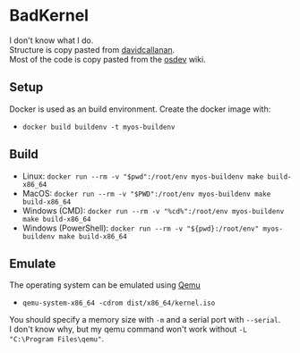 # BadKernel
I don't know what I do.  
Structure is copy pasted from [davidcallanan](https://github.com/davidcallanan/os-series/tree/master).  
Most of the code is copy pasted from the [osdev](https://wiki.osdev.org) wiki.

## Setup
Docker is used as an build environment. Create the docker image with:  
* `docker build buildenv -t myos-buildenv`

## Build

* Linux: `docker run --rm -v "$pwd":/root/env myos-buildenv make build-x86_64`  
* MacOS: `docker run --rm -v "$PWD":/root/env myos-buildenv make build-x86_64`  
* Windows (CMD): `docker run --rm -v "%cd%":/root/env myos-buildenv make build-x86_64`  
* Windows (PowerShell): `docker run --rm -v "${pwd}:/root/env" myos-buildenv make build-x86_64`  

## Emulate

The operating system can be emulated using [Qemu](https://www.qemu.org/)

 * `qemu-system-x86_64 -cdrom dist/x86_64/kernel.iso`

You should specify a memory size with `-m` and a serial port with `--serial`.  
I don't know why, but my qemu command won't work without `-L "C:\Program Files\qemu"`.